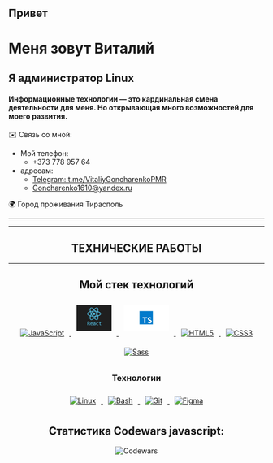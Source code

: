 
## Привет  
# Меня зовут Виталий

## Я администратор Linux
#### Информационные технологии — это кардинальная смена деятельности для меня. Но  открывающая много возможностей для моего развития.  

 ✉️ Связь со мной:
   * Мой телефон:
      * +373 778 957 64
   * адресам:
      * [Telegram: t.me/VitaliyGoncharenkoPMR](https://t.me/VitaliyGoncharenkoPMR)
      * Goncharenko1610@yandex.ru

🌍 Город проживания Тирасполь
***

<div align="center">

***
## ТЕХНИЧЕСКИЕ РАБОТЫ  
***
## Мой стек технологий  

<a href="https://www.javascript.com/" target="_blank">
    <img style="margin: 10px" src="https://profilinator.rishav.dev/skills-assets/javascript-original.svg" alt="JavaScript" height="50" />
</a>
<a href="https://react.dev" target="_blank">
    <img style="margin: 10px" src="./reactJS.jpg" alt="React" height="50" />
</a>
<a href="https://www.typescriptlang.org/" target="_blank">
    <img style="margin: 10px" src="./TS.webp" alt="TypeScript" height="50" />
</a>
<a href="https://en.wikipedia.org/wiki/HTML5" target="_blank">
    <img style="margin: 10px" src="https://profilinator.rishav.dev/skills-assets/html5-original-wordmark.svg" alt="HTML5" height="50" />
</a>
<a href="https://www.w3schools.com/css/" target="_blank">
    <img style="margin: 10px" src="https://profilinator.rishav.dev/skills-assets/css3-original-wordmark.svg" alt="CSS3" height="50" />
</a>
<a href="https://sass-lang.com/" target="_blank">
    <img style="margin: 10px" src="https://profilinator.rishav.dev/skills-assets/sass-original.svg" alt="Sass" height="50" />
</a>


### Технологии 

<a href="https://ubuntu.com/" target="_blank">
    <img style="margin: 10px" src="https://profilinator.rishav.dev/skills-assets/linux-original.svg" alt="Linux" height="50" />
</a>
<a href="https://www.gnu.org/software/bash/" target="_blank">
    <img style="margin: 10px" src="https://profilinator.rishav.dev/skills-assets/gnu_bash-icon.svg" alt="Bash" height="50" />
</a>
<a href="https://github.com/GoncharenkoVitaliy" target="_blank">
    <img style="margin: 10px" src="https://profilinator.rishav.dev/skills-assets/git-scm-icon.svg" alt="Git" height="50" />
</a>
<a href="https://www.figma.com/" target="_blank">
    <img style="margin: 10px" src="https://profilinator.rishav.dev/skills-assets/figma-icon.svg" alt="Figma" height="50" />
</a>


## Статистика Codewars javascript:
![Codewars](https://github.r2v.ch/codewars?user=GoncharenkoVitaliy)
